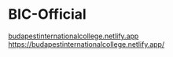 # BIC-Official

[budapestinternationalcollege.netlify.app
](https://budapestinternationalcollege.netlify.app/)https://budapestinternationalcollege.netlify.app/

